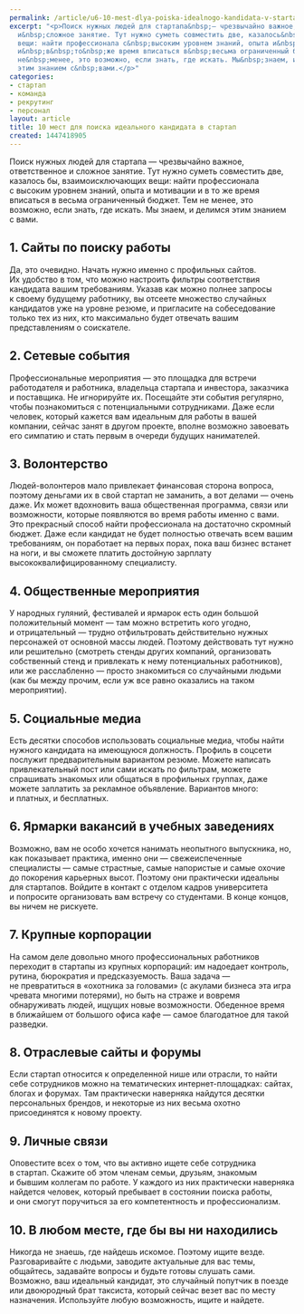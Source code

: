 ```yaml
---
permalink: /article/u6-10-mest-dlya-poiska-idealnogo-kandidata-v-startap
excerpt: "<p>Поиск нужных людей для стартапа&nbsp;— чрезвычайно важное, ответственное
  и&nbsp;сложное занятие. Тут нужно суметь совместить две, казалось&nbsp;бы, взаимоисключающих
  вещи: найти профессионала с&nbsp;высоким уровнем знаний, опыта и&nbsp;мотивации
  и&nbsp;в&nbsp;то&nbsp;же время вписаться в&nbsp;весьма ограниченный бюджет. Тем
  не&nbsp;менее, это возможно, если знать, где искать. Мы&nbsp;знаем, и&nbsp;делимся
  этим знанием с&nbsp;вами.</p>"
categories:
- стартап
- команда
- рекрутинг
- персонал
layout: article
title: 10 мест для поиска идеального кандидата в стартап
created: 1447418905
---
```

<p>Поиск нужных людей для стартапа&nbsp;— чрезвычайно важное, ответственное и&nbsp;сложное занятие. Тут нужно суметь совместить две, казалось&nbsp;бы, взаимоисключающих вещи: найти профессионала с&nbsp;высоким уровнем знаний, опыта и&nbsp;мотивации и&nbsp;в&nbsp;то&nbsp;же время вписаться в&nbsp;весьма ограниченный бюджет. Тем не&nbsp;менее, это возможно, если знать, где искать. Мы&nbsp;знаем, и&nbsp;делимся этим знанием с&nbsp;вами.</p>
<h2>1. Сайты по&nbsp;поиску работы</h2>
<p>Да, это очевидно. Начать нужно именно с&nbsp;профильных сайтов. Их&nbsp;удобство в&nbsp;том, что можно настроить фильтры соответствия кандидата вашим требованиям. Указав как можно полнее запросы к&nbsp;своему будущему работнику, вы&nbsp;отсеете множество случайных кандидатов уже на&nbsp;уровне резюме, и&nbsp;пригласите на&nbsp;собеседование только тех из&nbsp;них, кто максимально будет отвечать вашим представлениям о&nbsp;соискателе.</p>
<h2>2. Сетевые события</h2>
<p>Профессиональные мероприятия&nbsp;— это площадка для встречи работодателя и&nbsp;работника, владельца стартапа и&nbsp;инвестора, заказчика и&nbsp;поставщика. Не&nbsp;игнорируйте&nbsp;их. Посещайте эти события регулярно, чтобы познакомиться с&nbsp;потенциальными сотрудниками. Даже если человек, который кажется вам идеальным для работы в&nbsp;вашей компании, сейчас занят в&nbsp;другом проекте, вполне возможно завоевать его симпатию и&nbsp;стать первым в&nbsp;очереди будущих нанимателей.</p>
<h2>3. Волонтерство</h2>
<p>Людей-волонтеров мало привлекает финансовая сторона вопроса, поэтому деньгами их&nbsp;в&nbsp;свой стартап не&nbsp;заманить, а&nbsp;вот делами&nbsp;— очень даже. Их&nbsp;может вдохновить ваша общественная программа, связи или возможности, которые появляются во&nbsp;время работы именно с&nbsp;вами. Это прекрасный способ найти профессионала на&nbsp;достаточно скромный бюджет. Даже если кандидат не&nbsp;будет полностью отвечать всем вашим требованиям, он&nbsp;поработает на&nbsp;первых порах, пока ваш бизнес встанет на&nbsp;ноги, и&nbsp;вы&nbsp;сможете платить достойную зарплату высококвалифицированному специалисту.</p>
<h2>4. Общественные мероприятия</h2>
<p>У&nbsp;народных гуляний, фестивалей и&nbsp;ярмарок есть один большой положительный момент&nbsp;— там можно встретить кого угодно, и&nbsp;отрицательный&nbsp;— трудно отфильтровать действительно нужных персонажей от&nbsp;основной массы людей. Поэтому действовать тут нужно или решительно (смотреть стенды других компаний, организовать собственный стенд и&nbsp;привлекать к&nbsp;нему потенциальных работников), или&nbsp;же расслабленно&nbsp;— просто знакомиться со&nbsp;случайными людьми (как&nbsp;бы между прочим, если уж&nbsp;все равно оказались на&nbsp;таком мероприятии).</p>
<h2>5. Социальные медиа</h2>
<p>Есть десятки способов использовать социальные медиа, чтобы найти нужного кандидата на&nbsp;имеющуюся должность. Профиль в&nbsp;соцсети послужит предварительным вариантом резюме. Можете написать привлекательный пост или сами искать по&nbsp;фильтрам, можете спрашивать знакомых или общаться в&nbsp;профильных группах, даже можете заплатить за&nbsp;рекламное объявление. Вариантов много: и&nbsp;платных, и&nbsp;бесплатных.</p>
<h2>6. Ярмарки вакансий в&nbsp;учебных заведениях</h2>
<p>Возможно, вам не&nbsp;особо хочется нанимать неопытного выпускника, но, как показывает практика, именно они&nbsp;— свежеиспеченные специалисты&nbsp;— самые страстные, самые напористые и&nbsp;самые охочие до&nbsp;покорения карьерных высот. Поэтому они практически идеальны для стартапов. Войдите в&nbsp;контакт с&nbsp;отделом кадров университета и&nbsp;попросите организовать вам встречу со&nbsp;студентами. В&nbsp;конце концов, вы&nbsp;ничем не&nbsp;рискуете.</p>
<h2>7. Крупные корпорации</h2>
<p>На&nbsp;самом деле довольно много профессиональных работников переходит в&nbsp;стартапы из&nbsp;крупных корпораций: им&nbsp;надоедает контроль, рутина, бюрократия и&nbsp;предсказуемость. Ваша задача&nbsp;— не&nbsp;превратиться в&nbsp;«охотника за&nbsp;головами» (с&nbsp;акулами бизнеса эта игра чревата многими потерями), но&nbsp;быть на&nbsp;страже и&nbsp;вовремя обнаруживать людей, ищущих новые возможности. Обеденное время в&nbsp;ближайшем от&nbsp;большого офиса кафе&nbsp;— самое благодатное для такой разведки.</p>
<h2>8. Отраслевые сайты и&nbsp;форумы</h2>
<p>Если стартап относится к&nbsp;определенной нише или отрасли, то&nbsp;найти себе сотрудников можно на&nbsp;тематических интернет-площадках: сайтах, блогах и&nbsp;форумах. Там практически наверняка найдутся десятки персональных брендов, и&nbsp;некоторые из&nbsp;них весьма охотно присоединятся к&nbsp;новому проекту.</p>
<h2>9. Личные связи</h2>
<p>Оповестите всех о&nbsp;том, что вы&nbsp;активно ищете себе сотрудника в&nbsp;стартап. Скажите об&nbsp;этом членам семьи, друзьям, знакомым и&nbsp;бывшим коллегам по&nbsp;работе. У&nbsp;каждого из&nbsp;них практически наверняка найдется человек, который пребывает в&nbsp;состоянии поиска работы, и&nbsp;они смогут поручиться за&nbsp;его компетентность и&nbsp;профессионализм.</p>
<h2>10. В&nbsp;любом месте, где&nbsp;бы вы&nbsp;ни&nbsp;находились</h2>
<p>Никогда не&nbsp;знаешь, где найдешь искомое. Поэтому ищите везде. Разговаривайте с&nbsp;людьми, заводите актуальные для вас темы, общайтесь, задавайте вопросы и&nbsp;будьте готовы слушать сами. Возможно, ваш идеальный кандидат, это случайный попутчик в&nbsp;поезде или двоюродный брат таксиста, который сейчас везет вас по&nbsp;месту назначения. Используйте любую возможность, ищите и&nbsp;найдете. </p>
